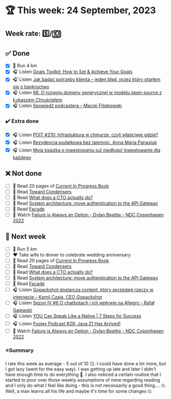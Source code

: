 # 🏆 This week: 24 September, 2023

## Week rate: 5️⃣/🔟

## ✅ Done
- [x] 🏃 Run 4 km
- [x] 🎧 Listen [Goals Toolkit: How to Set & Achieve Your Goals](https://hubermanlab.com/goal-toolkit-how-to-set-and-achieve-your-goals/)
- [x] 🎧 Listen [Jak badać potrzeby klienta – jeden błąd, przez który otarłem się o bankructwo](https://malawielkafirma.pl/jak-badac-potrzeby-klientow/)
- [x] 🎧 Listen [68. O rozwoju domeny generycznej w modelu open-source z Łukaszem Chruścielem](https://bettersoftwaredesign.pl/episodes/68)
- [x] 🎧 Listen [Spowiedź podcastera – Maciej Filipkowski](https://zaprojektujswojezycie.pl/spowiedz-podcastera-maciej-filipkowski/)

### ✔️ Extra done
- [x] 🎧 Listen [POIT #210: Infrastuktura w chmurze, czyli właściwie gdzie?](https://porozmawiajmyoit.pl/poit-210-infrastuktura-w-chmurze-czyli-wlasciwie-gdzie/)
- [x] 🎧 Listen [Rezydencja podatkowa bez tajemnic. Anna Maria Panasiuk](https://zaprojektujswojezycie.pl/rezydencja-podatkowa-bez-tajemnic-anna-maria-panasiuk/)
- [x] 🎧 Listen [Moja książka o inwestowaniu już niedługo! Inwestowanie dla każdego](https://inwestomat.eu/moja-ksiazka-o-inwestowaniu-juz-niedlugo/)

## ❌ Not done
- [ ] 📗 Read 20 pages of [Current In Progress Book](https://github.com/BartoszDabek/bdabek.pl/blob/master/miscellaneous/books.md)
- [ ] 📗 Read [Toward Condensers](https://openjdk.org/projects/leyden/notes/03-toward-condensers)
- [ ] 📗 Read [What does a CTO actually do?](https://vadimkravcenko.com/shorts/what-cto-does/)
- [ ] 📗 Read [System architecture: move authentication to the API Gateway](https://blog.frankel.ch/authentication-api-gateway/)
- [ ] 📗 Read [Facade](https://java-design-patterns.com/patterns/facade/)
- [ ] 🎥 Watch [Failure is Always an Option - Dylan Beattie - NDC Copenhagen 2022](https://youtu.be/Vk2fi7NZ3OQ)

## 📝 Next week
- [ ] 🏃 Run 5 km
- [ ] ❤️  Take wife to dinner to celebrate wedding anniversary
- [ ] 📗 Read 20 pages of [Current In Progress Book](https://github.com/BartoszDabek/bdabek.pl/blob/master/miscellaneous/books.md)
- [ ] 📗 Read [Toward Condensers](https://openjdk.org/projects/leyden/notes/03-toward-condensers)
- [ ] 📗 Read [What does a CTO actually do?](https://vadimkravcenko.com/shorts/what-cto-does/)
- [ ] 📗 Read [System architecture: move authentication to the API Gateway](https://blog.frankel.ch/authentication-api-gateway/)
- [ ] 📗 Read [Facade](https://java-design-patterns.com/patterns/facade/)
- [ ] 🎧 Listen [Gopackshot dostarcza content, który sprzedaje rzeczy w internecie – Kamil Czaja, CEO Gopackshot](https://zaprojektujswojezycie.pl/gopackshot-dostarcza-content-ktory-sprzedaje-rzeczy-w-internecie-kamil-czaja-ceo-gopackshot/)
- [ ] 🎧 Listen [Sezon IV #6 O chatbotach i ich wpływie na Allegro - Rafał Gajewski](https://podcasters.spotify.com/pod/show/teresa-bben/episodes/Sezon-IV-6-O-chatbotach-i-ich-wpywie-na-Allegro---Rafa-Gajewski-e290e05)
- [ ] 🎧 Listen [YOU Can Speak Like a Native | 7 Steps for Success](https://effortlessenglishshow.com/you-can-speak-like-a-native-7-steps-for-success)
- [ ] 🎧 Listen [Foojay Podcast #28: Java 21 Has Arrived!](https://foojay.io/today/foojay-podcast-28/)
- [ ] 🎥 Watch [Failure is Always an Option - Dylan Beattie - NDC Copenhagen 2022](https://youtu.be/Vk2fi7NZ3OQ)

### ⭐Summary
I rate this week as average - 5 out of 10 😏. I could have done a lot more, but I got lazy (went for the easy way). I was getting up late and later I didn't have enough time to do everything 🤨. I also noticed a certain routine that I started to pour over those weekly assumptions of mine regarding reading and I only do what I feel like doing - this is not necessarily a good thing.... 🙄. Well, a man learns all his life and maybe it's time for some changes 🙄.
